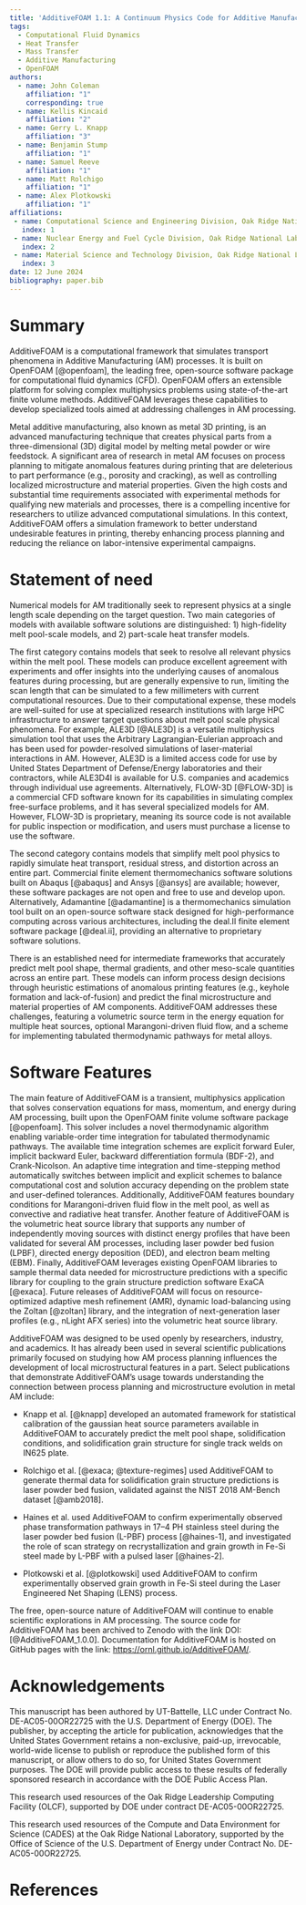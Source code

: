 ```yaml
---
title: 'AdditiveFOAM 1.1: A Continuum Physics Code for Additive Manufacturing'
tags:
  - Computational Fluid Dynamics
  - Heat Transfer
  - Mass Transfer
  - Additive Manufacturing
  - OpenFOAM
authors:
  - name: John Coleman
    affiliation: "1"
    corresponding: true
  - name: Kellis Kincaid
    affiliation: "2"
  - name: Gerry L. Knapp
    affiliation: "3"
  - name: Benjamin Stump
    affiliation: "1"
  - name: Samuel Reeve
    affiliation: "1"
  - name: Matt Rolchigo
    affiliation: "1"
  - name: Alex Plotkowski
    affiliation: "1"
affiliations:
 - name: Computational Science and Engineering Division, Oak Ridge National Laboratory
   index: 1
 - name: Nuclear Energy and Fuel Cycle Division, Oak Ridge National Laboratory
   index: 2
 - name: Material Science and Technology Division, Oak Ridge National Laboratory
   index: 3
date: 12 June 2024
bibliography: paper.bib
---
```


# Summary

AdditiveFOAM is a computational framework that simulates transport phenomena in Additive Manufacturing (AM) processes. It is built on OpenFOAM [@openfoam], the leading free, open-source software package for computational fluid dynamics (CFD). OpenFOAM offers an extensible platform for solving complex multiphysics problems using state-of-the-art finite volume methods. AdditiveFOAM leverages these capabilities to develop specialized tools aimed at addressing challenges in AM processing.

Metal additive manufacturing, also known as metal 3D printing, is an advanced manufacturing technique that creates physical parts from a three-dimensional (3D) digital model by melting metal powder or wire feedstock. A significant area of research in metal AM focuses on process planning to mitigate anomalous features during printing that are deleterious to part performance (e.g., porosity and cracking), as well as controlling localized microstructure and material properties. Given the high costs and substantial time requirements associated with experimental methods for qualifying new materials and processes, there is a compelling incentive for researchers to utilize advanced computational simulations. In this context, AdditiveFOAM offers a simulation framework to better understand undesirable features in printing, thereby enhancing process planning and reducing the reliance on labor-intensive experimental campaigns.

# Statement of need

Numerical models for AM traditionally seek to represent physics at a single length scale depending on the target question. Two main categories of models with available software solutions are distinguished: 1) high-fidelity melt pool-scale models, and 2) part-scale heat transfer models.

The first category contains models that seek to resolve all relevant physics within the melt pool. These models can produce excellent agreement with experiments and offer insights into the underlying causes of anomalous features during processing, but are generally expensive to run, limiting the scan length that can be simulated to a few millimeters with current computational resources. Due to their computational expense, these models are well-suited for use at specialized research institutions with large HPC infrastructure to answer target questions about melt pool scale physical phenomena. For example, ALE3D [@ALE3D] is a versatile multiphysics simulation tool that uses the Arbitrary Lagrangian-Eulerian approach and has been used for powder-resolved simulations of laser-material interactions in AM. However, ALE3D is a limited access code for use by United States Department of Defense/Energy laboratories and their contractors, while ALE3D4I is available for U.S. companies and academics through individual use agreements. Alternatively, FLOW-3D [@FLOW-3D] is a commercial CFD software known for its capabilities in simulating complex free-surface problems, and it has several specialized models for AM. However, FLOW-3D is proprietary, meaning its source code is not available for public inspection or modification, and users must purchase a license to use the software.

The second category contains models that simplify melt pool physics to rapidly simulate heat transport, residual stress, and distortion across an entire part. Commercial finite element thermomechanics software solutions built on Abaqus [@abaqus] and Ansys [@ansys] are available; however, these software packages are not open and free to use and develop upon. Alternatively, Adamantine [@adamantine] is a thermomechanics simulation tool built on an open-source software stack designed for high-performance computing across various architectures, including the deal.II finite element software package [@deal.ii], providing an alternative to proprietary software solutions.

There is an established need for intermediate frameworks that accurately predict melt pool shape, thermal gradients, and other meso-scale quantities across an entire part. These models can inform process design decisions through heuristic estimations of anomalous printing features (e.g., keyhole formation and lack-of-fusion) and predict the final microstructure and material properties of AM components. AdditiveFOAM addresses these challenges, featuring a volumetric source term in the energy equation for multiple heat sources, optional Marangoni-driven fluid flow, and a scheme for implementing tabulated thermodynamic pathways for metal alloys.

# Software Features
The main feature of AdditiveFOAM is a transient, multiphysics application that solves conservation equations for mass, momentum, and energy during AM processing, built upon the OpenFOAM finite volume software package [@openfoam]. This solver includes a novel thermodynamic algorithm enabling variable-order time integration for tabulated thermodynamic pathways. The available time integration schemes are explicit forward Euler, implicit backward Euler, backward differentiation formula (BDF-2), and Crank-Nicolson. An adaptive time integration and time-stepping method automatically switches between implicit and explicit schemes to balance computational cost and solution accuracy depending on the problem state and user-defined tolerances. Additionally, AdditiveFOAM features boundary conditions for Marangoni-driven fluid flow in the melt pool, as well as convective and radiative heat transfer. Another feature of AdditiveFOAM is the volumetric heat source library that supports any number of independently moving sources with distinct energy profiles that have been validated for several AM processes, including laser powder bed fusion (LPBF), directed energy deposition (DED), and electron beam melting (EBM). Finally, AdditiveFOAM leverages existing OpenFOAM libraries to sample thermal data needed for microstructure predictions with a specific library for coupling to the grain structure prediction software ExaCA [@exaca]. Future releases of AdditiveFOAM will focus on resource-optimized adaptive mesh refinement (AMR), dynamic load-balancing using the Zoltan [@zoltan] library, and the integration of next-generation laser profiles (e.g., nLight AFX series) into the volumetric heat source library.

AdditiveFOAM was designed to be used openly by researchers, industry, and academics. It has already been used in several scientific publications primarily focused on studying how AM process planning influences the development of local microstructural features in a part. Select publications that demonstrate AdditiveFOAM’s usage towards understanding the connection between process planning and microstructure evolution in metal AM include:

- Knapp et al. [@knapp] developed an automated framework for statistical calibration of the gaussian heat source parameters available in AdditiveFOAM to accurately predict the melt pool shape, solidification conditions, and solidification grain structure for single track welds on IN625 plate. 

- Rolchigo et al. [@exaca; @texture-regimes] used AdditiveFOAM to generate thermal data for solidification grain structure predictions is laser powder bed fusion, validated against the NIST 2018 AM-Bench dataset [@amb2018]. 

- Haines et al. used AdditiveFOAM to confirm experimentally observed phase transformation pathways in 17–4 PH stainless steel during the laser powder bed fusion (L-PBF) process [@haines-1], and investigated the role of scan strategy on recrystallization and grain growth in Fe-Si steel made by L-PBF with a pulsed laser [@haines-2].

- Plotkowski et al. [@plotkowski] used AdditiveFOAM to confirm experimentally observed grain growth in Fe-Si steel during the Laser Engineered Net Shaping (LENS) process. 

The free, open-source nature of AdditiveFOAM will continue to enable scientific explorations in AM processing. The source code for AdditiveFOAM has been archived to Zenodo with the link DOI: [@AdditiveFOAM_1.0.0]. Documentation for AdditiveFOAM is hosted on GitHub pages with the link: https://ornl.github.io/AdditiveFOAM/. 

# Acknowledgements

This manuscript has been authored by UT-Battelle, LLC under Contract No. DE-AC05-00OR22725 with the U.S. Department of Energy (DOE). The publisher, by accepting the article for publication, acknowledges that the United States Government retains a non-exclusive, paid-up, irrevocable, world-wide license to publish or reproduce the published form of this manuscript, or allow others to do so, for United States Government purposes. The DOE will provide public access to these results of federally sponsored research in accordance with the DOE Public Access Plan. 

This research used resources of the Oak Ridge Leadership Computing Facility (OLCF), supported by DOE under contract DE-AC05-00OR22725. 

This research used resources of the Compute and Data Environment for Science (CADES) at the Oak Ridge National Laboratory, supported by the Office of Science of the U.S. Department of Energy under Contract No. DE-AC05-00OR22725. 

# References
